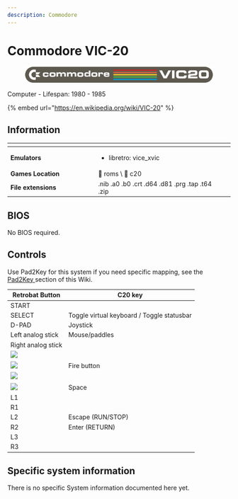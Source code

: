 ```yaml
---
description: Commodore
---
```


# Commodore VIC-20

<div align="left">

<figure><img src="https://raw.githubusercontent.com/fabricecaruso/es-theme-carbon/52ff37c9e265587d006945a2ba695b5a962b3a3d/art/logos/c20.svg" alt=""><figcaption></figcaption></figure>

</div>

Computer - Lifespan: 1980 - 1985

{% embed url="https://en.wikipedia.org/wiki/VIC-20" %}

## Information

<table data-header-hidden><thead><tr><th width="184"></th><th></th><th data-hidden></th></tr></thead><tbody><tr><td><strong>Emulators</strong></td><td><ul><li>libretro: vice_xvic</li></ul></td><td></td></tr><tr><td><strong>Games Location</strong></td><td><span data-gb-custom-inline data-tag="emoji" data-code="1f4c1">📁</span> roms \ <span data-gb-custom-inline data-tag="emoji" data-code="1f4c2">📂</span> c20</td><td></td></tr><tr><td><strong>File extensions</strong></td><td>.nib .a0 .b0 .crt .d64 .d81 .prg .tap .t64 .zip</td><td></td></tr></tbody></table>

## BIOS

No BIOS required.

## Controls

Use Pad2Key for this system if you need specific mapping, see the [Pad2Key ](../../../../controllers/pad2key.md)section of this Wiki.

| Retrobat Button                                   | C20 key                                    |
| ------------------------------------------------- | ------------------------------------------ |
| START                                             |                                            |
| SELECT                                            | Toggle virtual keyboard / Toggle statusbar |
| D-PAD                                             | Joystick                                   |
| Left analog stick                                 | Mouse/paddles                              |
| Right analog stick                                |                                            |
| ![](<../../../../.gitbook/assets/image (43).png>) |                                            |
| ![](<../../../../.gitbook/assets/image (25).png>) | Fire button                                |
| ![](<../../../../.gitbook/assets/image (11).png>) |                                            |
| ![](<../../../../.gitbook/assets/image (45).png>) | Space                                      |
| L1                                                |                                            |
| R1                                                |                                            |
| L2                                                | Escape (RUN/STOP)                          |
| R2                                                | Enter (RETURN)                             |
| L3                                                |                                            |
| R3                                                |                                            |

## Specific system information

There is no specific System information documented here yet.
